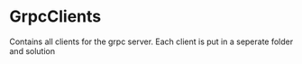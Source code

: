 # GrpcClients
Contains all clients for the grpc server.
Each client is put in a seperate folder and solution